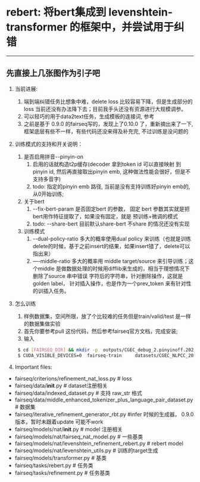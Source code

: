 # rebert: 将bert集成到 levenshtein-transformer 的框架中，并尝试用于纠错 #

--------------------------------------------------------------------------------

## 先直接上几张图作为引子吧 ##


1. 当前进展:
   1. 端到端纠错任务比想象中难，delete loss 比较容易下降，但是生成部分的loss 当前还没有办法降下去；目前我手头还没有资源进行大规模调参。
   1. 可以轻巧的用于data2text任务，生成模板的连接词, 参考
   1. 之前是基于 0.9.0 的fairseq写的，发现上了0.10.0 了，重新摘出来了一下, 框架底层有些不一样，有些代码还没来得及补充完, 不过训练是没问题的
1. 训练模式的支持和开关说明：
   1. 是否启用拼音--pinyin-on
      1. 启用的话就构造t2p缓存(decoder 拿到token id 可以直接映射 到 pinyin id, 然后再直接取出pinyin emb, 这种做法性能会很好，但是不支持多音字)
      1. todo: 指定的pinyin emb 路径, 当前是没有支持训练好pinyin emb的, 从0开始训练;
   1. 关于bert
      1. --fix-bert-param 是否固定bert 的参数， 固定 bert 参数其实就是把bert用作特征提取了，如果没有固定，就是 预训练+微调的模式
      1. todo: --share-bert 目前默认share-bert 不share 的情况还没有实现
   1. 训练模式
      1. --dual-policy-ratio 多大的概率使用dual policy 来训练（也就是训练delete的时候，基于之前insert的结果，如果insert错了，delete可以指出来） 
      1. —-middle-ratio 多大的概率用 middle target/source 来引导训练；这个middle 是做数据处理的时候用difflib来生成的，相当于理想情况下删除了source 串中错误
      字符后的字符串，针对删除操作，这就是golden label， 针对插入操作，也是作为一个prev_token 来有针对性的训插入任务。
1. 怎么训练
   1. 样例数据集，空间所限，放了个比较难的任务但是train/valid/test 是一样的数据集做实验
   1. 首先你要参考pull 这份代码，然后参考fairseq官方文档，完成安装;
   1. 输入
   ```bash
    $ cd [FAIRSEQ_DIR] && mkdir -p  outputs/CGEC_debug_2.pinyinoff.20201214
    $ CUDA_VISIBLE_DEVICES=0  fairseq-train     datasets/CGEC_NLPCC_2018_sample/  --save-dir  outputs/CGEC_debug_2.pinyinoff.20201214  --ddp-backend=no_c10d     --task rebert     --criterion refinement_nat_loss    --arch  levenshtein_refinement_rebert_decoder_2layers   --noise random_delete  --optimizer adam --adam-betas '(0.9,0.98)'     --lr '1e-04' --lr-scheduler inverse_sqrt     --min-lr '1e-07' --warmup-updates 10000     --warmup-init-lr '1e-06' --label-smoothing 0.1     --dropout 0.1 --weight-decay 0.01    --log-format 'simple' --log-interval 100    --save-interval-updates 10000   --max-update 2000000  --dataset-impl raw_str    --load-hf-bert-from models/bert-base-chinese/  --batch-size 6   --early-exit=2,2,2  --load-source-middle  --seed 6  --fix-bert-params  2>&1   | tee  -a   outputs/CGEC_debug_2.pinyinoff.20201214/log.log
    ```   

1. Important files:
 * fairseq/criterions/refinement_nat_loss.py # loss
 * fairseq/data/__init__.py # dataset注册相关
 * fairseq/data/indexed_dataset.py # 支持 raw_str 格式
 * fairseq/data/middle_enhanced_tokenizer_plus_language_pair_dataset.py # 数据集
 * fairseq/iterative_refinement_generator_rbt.py #infer 时候的生成器， 0.9.0 版本，暂时未跟着update 可能不work
 * fairseq/models/nat/__init__.py # model 注册相关
 * fairseq/models/nat/fairseq_nat_model.py # 一些基类
 * fairseq/models/nat/levenshtein_refinement_rebert.py # rebert model
 * fairseq/models/nat/levenshtein_utils.py # 训练的target生成
 * fairseq/models/transformer.py # 基类
 * fairseq/tasks/rebert.py # 任务类
 * fairseq/tasks/refinement.py # 任务基类



    
